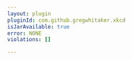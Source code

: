 ```yaml
---
layout: plugin
pluginId: com.github.gregwhitaker.xkcd
isJarAvailable: true
error: NONE
violations: []

---
```

